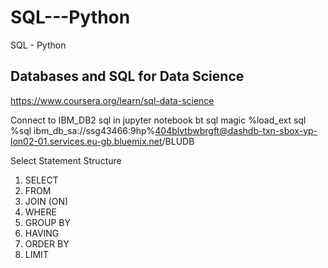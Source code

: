 # SQL---Python
SQL - Python

## Databases and SQL for Data Science 
https://www.coursera.org/learn/sql-data-science

Connect to IBM_DB2 sql in jupyter notebook bt sql magic
%load_ext sql
%sql ibm_db_sa://ssg43466:9hp%404blvtbwbrgft@dashdb-txn-sbox-yp-lon02-01.services.eu-gb.bluemix.net/BLUDB

Select Statement Structure

1. SELECT
2. FROM
3. JOIN (ON)
4. WHERE
5. GROUP BY
6. HAVING
7. ORDER BY
8. LIMIT
